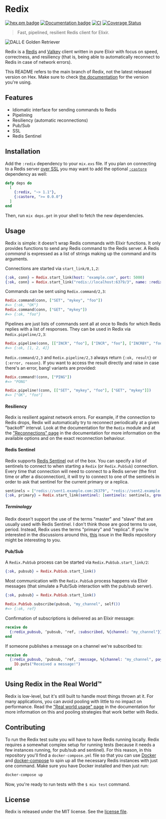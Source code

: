 # Redix

[![hex.pm badge](https://img.shields.io/badge/Package%20on%20hex.pm-informational)](https://hex.pm/packages/redix)
[![Documentation badge](https://img.shields.io/badge/Documentation-ff69b4)][docs]
[![CI](https://github.com/whatyouhide/redix/actions/workflows/main.yml/badge.svg)](https://github.com/whatyouhide/redix/actions/workflows/main.yml)
[![Coverage Status](https://coveralls.io/repos/github/whatyouhide/redix/badge.svg?branch=main)](https://coveralls.io/github/whatyouhide/redix?branch=main)

> Fast, pipelined, resilient Redis client for Elixir.

![DALL·E Golden Retriever](https://github.com/user-attachments/assets/cd7f8c7a-49ba-46e5-8d35-2b0fa371fdb9)

Redix is a [Redis][redis] and [Valkey][valkey] client written in pure Elixir with focus on speed, correctness, and resiliency (that is, being able to automatically reconnect to Redis in case of network errors).

This README refers to the main branch of Redix, not the latest released version on Hex. Make sure to check [the documentation][docs] for the version you're using.

## Features

  * Idiomatic interface for sending commands to Redis
  * Pipelining
  * Resiliency (automatic reconnections)
  * Pub/Sub
  * SSL
  * Redis Sentinel

## Installation

Add the `:redix` dependency to your `mix.exs` file. If you plan on connecting to a Redis server [over SSL][docs-ssl] you may want to add the optional [`:castore`][castore] dependency as well:

```elixir
defp deps do
  [
    {:redix, "~> 1.1"},
    {:castore, ">= 0.0.0"}
  ]
end
```

Then, run `mix deps.get` in your shell to fetch the new dependencies.

## Usage

Redix is simple: it doesn't wrap Redis commands with Elixir functions. It only provides functions to send any Redis command to the Redis server. A Redis *command* is expressed as a list of strings making up the command and its arguments.

Connections are started via `start_link/0,1,2`:

```elixir
{:ok, conn} = Redix.start_link(host: "example.com", port: 5000)
{:ok, conn} = Redix.start_link("redis://localhost:6379/3", name: :redix)
```

Commands can be sent using `Redix.command/2,3`:

```elixir
Redix.command(conn, ["SET", "mykey", "foo"])
#=> {:ok, "OK"}
Redix.command(conn, ["GET", "mykey"])
#=> {:ok, "foo"}
```

Pipelines are just lists of commands sent all at once to Redis for which Redis replies with a list of responses. They can be used in Redix via `Redix.pipeline/2,3`:

```elixir
Redix.pipeline(conn, [["INCR", "foo"], ["INCR", "foo"], ["INCRBY", "foo", "2"]])
#=> {:ok, [1, 2, 4]}
```

`Redix.command/2,3` and `Redix.pipeline/2,3` always return `{:ok, result}` or `{:error, reason}`. If you want to access the result directly and raise in case there's an error, bang! variants are provided:

```elixir
Redix.command!(conn, ["PING"])
#=> "PONG"

Redix.pipeline!(conn, [["SET", "mykey", "foo"], ["GET", "mykey"]])
#=> ["OK", "foo"]
```

#### Resiliency

Redix is resilient against network errors. For example, if the connection to Redis drops, Redix will automatically try to reconnect periodically at a given "backoff" interval. Look at the documentation for the `Redix` module and at the ["Reconnections" page][docs-reconnections] in the documentation for more information on the available options and on the exact reconnection behaviour.

#### Redis Sentinel

Redix supports [Redis Sentinel][redis-sentinel] out of the box. You can specify a list of sentinels to connect to when starting a `Redix` (or `Redix.PubSub`) connection. Every time that connection will need to connect to a Redis server (the first time or after a disconnection), it will try to connect to one of the sentinels in order to ask that sentinel for the current primary or a replica.

```elixir
sentinels = ["redis://sent1.example.com:26379", "redis://sent2.example.com:26379"]
{:ok, primary} = Redix.start_link(sentinel: [sentinels: sentinels, group: "main"])
```

##### Terminology

Redix doesn't support the use of the terms "master" and "slave" that are usually used with Redis Sentinel. I don't think those are good terms to use, period. Instead, Redix uses the terms "primary" and "replica". If you're interested in the discussions around this, [this][redis-terminology-issue] issue in the Redis repository might be interesting to you.

#### Pub/Sub

A `Redix.PubSub` process can be started via `Redix.PubSub.start_link/2`:

```elixir
{:ok, pubsub} = Redix.PubSub.start_link()
```

Most communication with the `Redix.PubSub` process happens via Elixir messages (that simulate a Pub/Sub interaction with the pub/sub server).

```elixir
{:ok, pubsub} = Redix.PubSub.start_link()

Redix.PubSub.subscribe(pubsub, "my_channel", self())
#=> {:ok, ref}
```

Confirmation of subscriptions is delivered as an Elixir message:

```elixir
receive do
  {:redix_pubsub, ^pubsub, ^ref, :subscribed, %{channel: "my_channel"}} -> :ok
end
```

If someone publishes a message on a channel we're subscribed to:

```elixir
receive do
  {:redix_pubsub, ^pubsub, ^ref, :message, %{channel: "my_channel", payload: "hello"}} ->
    IO.puts("Received a message!")
end
```

## Using Redix in the Real World™

Redix is low-level, but it's still built to handle most things thrown at it. For many applications, you can avoid pooling with little to no impact on performance. Read the ["Real world usage" page][docs-real-world-usage] in the documentation for more information on this and pooling strategies that work better with Redix.

## Contributing

To run the Redix test suite you will have to have Redis running locally. Redix requires a somewhat complex setup for running tests (because it needs a few instances running, for pub/sub and sentinel). For this reason, in this repository you'll find a `docker-compose.yml` file so that you can use [Docker][docker] and [docker-compose][] to spin up all the necessary Redis instances with just one command. Make sure you have Docker installed and then just run:

```bash
docker-compose up
```

Now, you're ready to run tests with the `$ mix test` command.

## License

Redix is released under the MIT license. See the [license file](LICENSE.txt).

[docs]: http://hexdocs.pm/redix
[redis]: http://redis.io
[redis-sentinel]: https://redis.io/topics/sentinel
[castore]: https://github.com/ericmj/castore
[docs-ssl]: https://hexdocs.pm/redix/Redix.html#module-ssl
[docs-reconnections]: http://hexdocs.pm/redix/reconnections.html
[docs-real-world-usage]: http://hexdocs.pm/redix/real-world-usage.html
[docker]: https://www.docker.com
[docker-compose]: https://docs.docker.com/compose/
[redis-terminology-issue]: https://github.com/antirez/redis/issues/5335
[valkey]: https://valkey.io/
